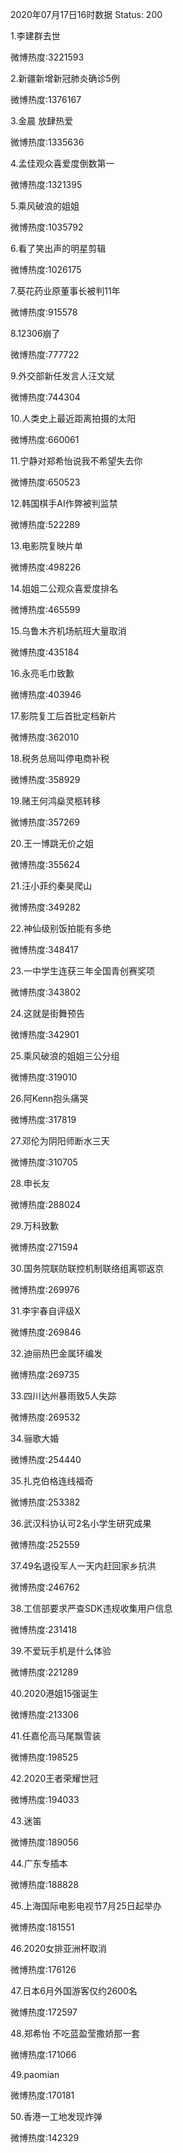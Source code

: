 2020年07月17日16时数据
Status: 200

1.李建群去世

微博热度:3221593

2.新疆新增新冠肺炎确诊5例

微博热度:1376167

3.金晨 放肆热爱

微博热度:1335636

4.孟佳观众喜爱度倒数第一

微博热度:1321395

5.乘风破浪的姐姐

微博热度:1035792

6.看了笑出声的明星剪辑

微博热度:1026175

7.葵花药业原董事长被判11年

微博热度:915578

8.12306崩了

微博热度:777722

9.外交部新任发言人汪文斌

微博热度:744304

10.人类史上最近距离拍摄的太阳

微博热度:660061

11.宁静对郑希怡说我不希望失去你

微博热度:650523

12.韩国棋手AI作弊被判监禁

微博热度:522289

13.电影院复映片单

微博热度:498226

14.姐姐二公观众喜爱度排名

微博热度:465599

15.乌鲁木齐机场航班大量取消

微博热度:435184

16.永亮毛巾致歉

微博热度:403946

17.影院复工后首批定档新片

微博热度:362010

18.税务总局叫停电商补税

微博热度:358929

19.赌王何鸿燊灵柩转移

微博热度:357269

20.王一博跳无价之姐

微博热度:355624

21.汪小菲约秦昊爬山

微博热度:349282

22.神仙级别饭拍能有多绝

微博热度:348417

23.一中学生连获三年全国青创赛奖项

微博热度:343802

24.这就是街舞预告

微博热度:342901

25.乘风破浪的姐姐三公分组

微博热度:319010

26.阿Kenn抱头痛哭

微博热度:317819

27.邓伦为阴阳师断水三天

微博热度:310705

28.申长友

微博热度:288024

29.万科致歉

微博热度:271594

30.国务院联防联控机制联络组离鄂返京

微博热度:269976

31.李宇春自评级X

微博热度:269846

32.迪丽热巴金属环编发

微博热度:269735

33.四川达州暴雨致5人失踪

微博热度:269532

34.骊歌大婚

微博热度:254440

35.扎克伯格连线福奇

微博热度:253382

36.武汉科协认可2名小学生研究成果

微博热度:252559

37.49名退役军人一天内赶回家乡抗洪

微博热度:246762

38.工信部要求严查SDK违规收集用户信息

微博热度:231418

39.不爱玩手机是什么体验

微博热度:221289

40.2020港姐15强诞生

微博热度:213306

41.任嘉伦高马尾飘雪装

微博热度:198525

42.2020王者荣耀世冠

微博热度:194033

43.迷笛

微博热度:189056

44.广东专插本

微博热度:188828

45.上海国际电影电视节7月25日起举办

微博热度:181551

46.2020女排亚洲杯取消

微博热度:176126

47.日本6月外国游客仅约2600名

微博热度:172597

48.郑希怡 不吃蓝盈莹撒娇那一套

微博热度:171066

49.paomian

微博热度:170181

50.香港一工地发现炸弹

微博热度:142329

